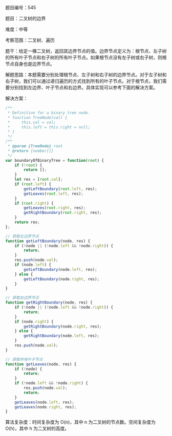 题目编号：545

题目：二叉树的边界

难度：中等

考察范围：二叉树、遍历

题干：给定一棵二叉树，返回其边界节点的值。边界节点定义为：根节点、左子树的所有叶子节点和右子树的所有叶子节点。如果根节点没有左子树或右子树，则根节点自身也是边界节点。

解题思路：本题需要分别处理根节点、左子树和右子树的边界节点。对于左子树和右子树，我们可以通过递归遍历的方式找到所有的叶子节点。对于根节点，我们需要分别找到左边界、叶子节点和右边界。具体实现可以参考下面的解决方案。

解决方案：

```javascript
/**
 * Definition for a binary tree node.
 * function TreeNode(val) {
 *     this.val = val;
 *     this.left = this.right = null;
 * }
 */
/**
 * @param {TreeNode} root
 * @return {number[]}
 */
var boundaryOfBinaryTree = function(root) {
    if (!root) {
        return [];
    }
    let res = [root.val];
    if (root.left) {
        getLeftBoundary(root.left, res);
        getLeaves(root.left, res);
    }
    if (root.right) {
        getLeaves(root.right, res);
        getRightBoundary(root.right, res);
    }
    return res;
};

// 获取左边界节点
function getLeftBoundary(node, res) {
    if (!node || (!node.left && !node.right)) {
        return;
    }
    res.push(node.val);
    if (node.left) {
        getLeftBoundary(node.left, res);
    } else {
        getLeftBoundary(node.right, res);
    }
}

// 获取右边界节点
function getRightBoundary(node, res) {
    if (!node || (!node.left && !node.right)) {
        return;
    }
    if (node.right) {
        getRightBoundary(node.right, res);
    } else {
        getRightBoundary(node.left, res);
    }
    res.push(node.val);
}

// 获取所有叶子节点
function getLeaves(node, res) {
    if (!node) {
        return;
    }
    if (!node.left && !node.right) {
        res.push(node.val);
        return;
    }
    getLeaves(node.left, res);
    getLeaves(node.right, res);
}
```

算法复杂度：时间复杂度为 O(n)，其中 n 为二叉树的节点数。空间复杂度为 O(h)，其中 h 为二叉树的高度。